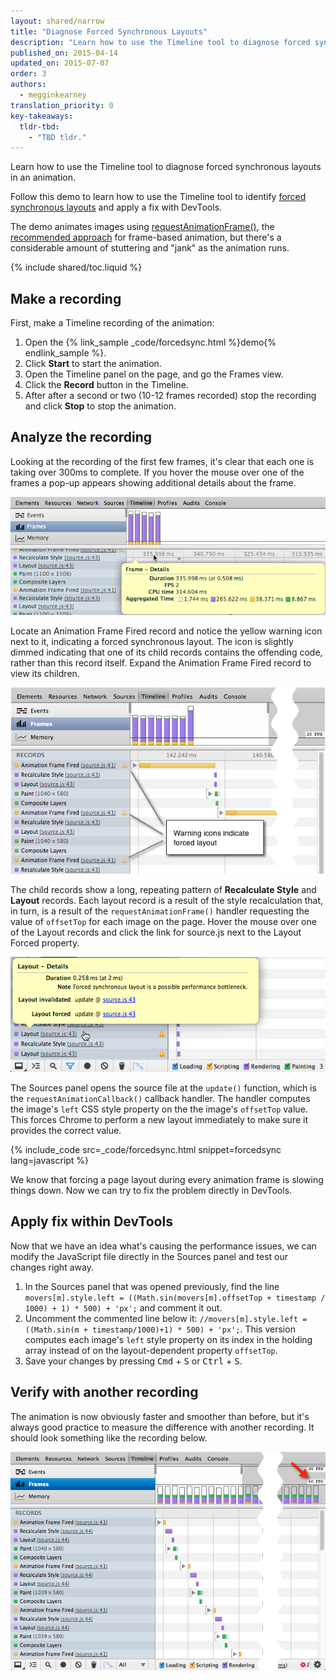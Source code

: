 ```yaml
---
layout: shared/narrow
title: "Diagnose Forced Synchronous Layouts"
description: "Learn how to use the Timeline tool to diagnose forced synchronous layouts in an animation."
published_on: 2015-04-14
updated_on: 2015-07-07
order: 3
authors:
  - megginkearney
translation_priority: 0
key-takeaways:
  tldr-tbd:
    - "TBD tldr."
---
```


<p class="intro">
  Learn how to use the Timeline tool to diagnose forced synchronous layouts in an animation.
</p>

Follow this demo to learn how to use the Timeline tool to identify
[forced synchronous layouts](/web/tools/chrome-devtools/profile/rendering-tools/analyze-runtime#how-to-identify-layout-bottlenecks)
and apply a fix with DevTools.

The demo animates images using
[requestAnimationFrame()](http://docs.webplatform.org/wiki/apis/timing/methods/requestAnimationFrame), the [recommended approach](http://updates.html5rocks.com/2012/05/requestAnimationFrame-API-now-with-sub-millisecond-precision) for frame-based animation,
but there's a considerable amount of stuttering and "jank" as the animation runs.

{% include shared/toc.liquid %}

## Make a recording

First, make a Timeline recording of the animation:

1. Open the {% link_sample _code/forcedsync.html %}demo{% endlink_sample %}.
2. Click **Start** to start the animation.
3. Open the Timeline panel on the page, and go the Frames view.
4. Click the **Record** button in the Timeline.
5. After after a second or two (10-12 frames recorded) stop the recording and click **Stop** to stop the animation.

## Analyze the recording

Looking at the recording of the first few frames, it's clear that each one is taking over 300ms to complete. If you hover the mouse over one of the frames a pop-up appears showing additional details about the frame.

![First recording](imgs/frame-rate.png)

Locate an Animation Frame Fired record and notice the yellow warning icon next to it, indicating a forced synchronous layout. The icon is slightly dimmed indicating that one of its child records contains the offending code, rather than this record itself. Expand the Animation Frame Fired record to view its children.

![View child records of Animation Frame Fired](imgs/recording-1.png)

The child records show a long, repeating pattern of **Recalculate Style** and **Layout** records. Each layout record is a result of the style recalculation that, in turn, is a result of the `requestAnimationFrame()` handler requesting the value of `offsetTop` for each image on the page. Hover the mouse over one of the Layout records and click the link for source.js next to the Layout Forced property.

![Layout warning](imgs/layout-warning-hover.png)

The Sources panel opens the source file at the `update()` function, which is the `requestAnimationCallback()` callback handler. The handler computes the image's `left` CSS style property on the the image's `offsetTop` value. This forces Chrome to perform a new layout immediately to make sure it provides the correct value.

{% include_code src=_code/forcedsync.html snippet=forcedsync lang=javascript %}

We know that forcing a page layout during every animation frame is slowing things down. Now we can try to fix the problem directly in DevTools.

## Apply fix within DevTools

Now that we have an idea what's causing the performance issues, we can modify the JavaScript file directly in the Sources panel and test our changes right away.

1. In the Sources panel that was opened previously, find the line
`movers[m].style.left = ((Math.sin(movers[m].offsetTop + timestamp / 1000) + 1) * 500) + 'px';` and comment it out.
2. Uncomment the commented line below it: `//movers[m].style.left = ((Math.sin(m + timestamp/1000)+1) * 500) + 'px';`. This version computes each image's `left` style property on its index in the holding array instead of on the layout-dependent property `offsetTop`.
3. Save your changes by pressing <kbd class="kbd">Cmd</kbd> + <kbd class="kbd">S</kbd> or <kbd class="kbd">Ctrl</kbd> + <kbd class="kbd">S</kbd>.

## Verify with another recording

The animation is now obviously faster and smoother than before, but it's always good practice to measure the difference with another recording. It should look something like the recording below.

![Fixed demo](imgs/fixed.png)


